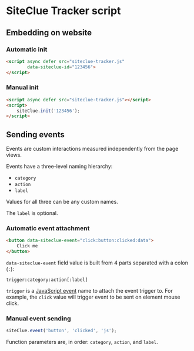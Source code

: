 # SiteClue Tracker script

## Embedding on website

### Automatic init

```html
<script async defer src="siteclue-tracker.js"
        data-siteclue-id="123456">
</script>
```

### Manual init

```html
<script async defer src="siteclue-tracker.js"></script>
<script>
    siteClue.init('123456');
</script>
```

## Sending events

Events are custom interactions measured independently from the page views.

Events have a three-level naming hierarchy:

- `category`
- `action`
- `label`

Values for all three can be any custom names.

The `label` is optional.

### Automatic event attachment

```html
<button data-siteclue-event="click:button:clicked:data">
    Click me
</button>
```

`data-siteclue-event` field value is built from 4 parts separated with a colon (`:`):

```
trigger:category:action[:label]
```

`trigger` is a [JavaScript event](https://developer.mozilla.org/en-US/docs/Web/API/Element#events)
name to attach the event trigger to.
For example, the `click` value will trigger event to be sent on element mouse click.

### Manual event sending

```js
siteClue.event('button', 'clicked', 'js');
```

Function parameters are, in order: `category`, `action`, and `label`.
